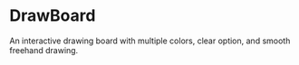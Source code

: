 # DrawBoard
An interactive drawing board with multiple colors, clear option, and smooth freehand drawing.
